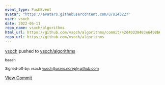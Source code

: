 ```yaml
---
event_type: PushEvent
avatar: "https://avatars.githubusercontent.com/u/814322?"
user: vsoch
date: 2022-06-11
repo_name: vsoch/algorithms
html_url: https://github.com/vsoch/algorithms/commit/42d40338483e6408b6e4d6149d179f61d024f650
repo_url: https://github.com/vsoch/algorithms
---
```


<a href='https://github.com/vsoch' target='_blank'>vsoch</a> pushed to <a href='https://github.com/vsoch/algorithms' target='_blank'>vsoch/algorithms</a>

<small>baaah

Signed-off-by: vsoch <vsoch@users.noreply.github.com></small>

<a href='https://github.com/vsoch/algorithms/commit/42d40338483e6408b6e4d6149d179f61d024f650' target='_blank'>View Commit</a>
